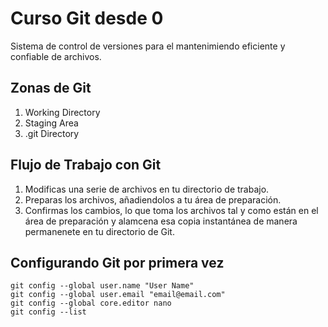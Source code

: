 # Curso Git desde 0
Sistema de control de versiones para el mantenimiendo eficiente
y confiable de archivos.

## Zonas de Git
1. Working Directory
2. Staging Area
3. .git Directory

## Flujo de Trabajo con Git
1. Modificas una serie de archivos en tu directorio de trabajo.
2. Preparas los archivos, añadiendolos a tu área de preparación.
3. Confirmas los cambios, lo que toma los archivos tal y como están 
   en el área de preparación y alamcena esa copia instantánea de manera
   permanenete en tu directorio de Git.

## Configurando Git por primera vez
```
git config --global user.name "User Name"
git config --global user.email "email@email.com"
git config --global core.editor nano
git config --list
```
